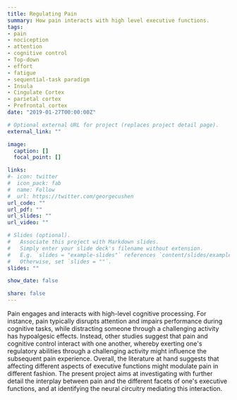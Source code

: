 ```yaml
---
title: Regulating Pain
summary: How pain interacts with high level executive functions.
tags:
- pain
- nociception
- attention
- cognitive control
- Top-down
- effort
- fatigue
- sequential-task paradigm
- Insula
- Cingulate Cortex
- parietal cortex
- Prefrontal cortex
date: "2019-01-27T00:00:00Z"

# Optional external URL for project (replaces project detail page).
external_link: ""

image:
  caption: []
  focal_point: []

links:
#- icon: twitter
#  icon_pack: fab
#  name: Follow
#  url: https://twitter.com/georgecushen
url_code: ""
url_pdf: ""
url_slides: ""
url_video: ""

# Slides (optional).
#   Associate this project with Markdown slides.
#   Simply enter your slide deck's filename without extension.
#   E.g. `slides = "example-slides"` references `content/slides/example-slides.md`.
#   Otherwise, set `slides = ""`.
slides: ""

show_date: false

share: false
---
```


Pain engages and interacts with high-level cognitive processing. For instance, pain typically disrupts attention and impairs performance during cognitive tasks, while distracting someone through a challenging activity has hypoalgesic effects. Instead, other studies suggest that pain and cognitive control interact with one another, whereby exerting one's regulatory abilities through a challenging activity might influence the subsequent pain experience. Overall, the literature at hand suggests that affecting different aspects of executive functions might modulate pain in different fashion. The present project aims at investigating with further detail the interplay between pain and the different facets of one's executive functions, and at identifying the neural circuitry mediating this interaction.